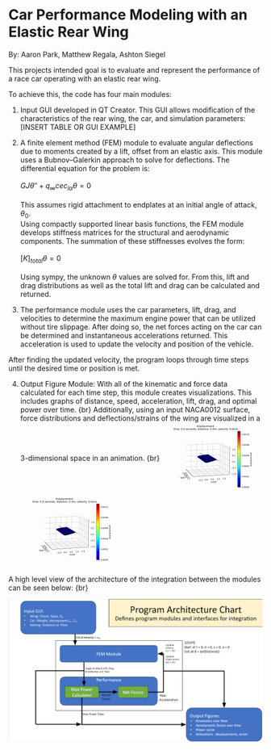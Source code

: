# Car Performance Modeling with an Elastic Rear Wing
By: Aaron Park, Matthew Regala, Ashton Siegel

This projects intended goal is to evaluate and represent the performance of a race car operating with an elastic rear wing.

To achieve this, the code has four main modules:

1) Input GUI developed in QT Creator. This GUI allows modification of the characteristics of the rear wing, the car, and simulation parameters:
[INSERT TABLE OR GUI EXAMPLE]
  
2) A finite element method (FEM) module to evaluate angular deflections due to moments created by a lift, offset from an elastic axis. This module uses a Bubnov–Galerkin approach to solve for deflections. The differential equation for the problem is: <br>  
$GJ\theta'' + q_{\infty }cec_{l\alpha }\theta = 0$ <br>  
This assumes rigid attachment to endplates at an initial angle of attack, $\theta_0$. <br>
Using compactly supported linear basis functions, the FEM module develops stiffness matrices for the structural and aerodynamic components. The summation of these stiffnesses evolves the form: <br>  
$[K]_{total} \theta = 0$ <br>  
Using sympy, the unknown $\theta$ values are solved for. From this, lift and drag distributions as well as the total lift and drag can be calculated and returned.

3) The performance module uses the car parameters, lift, drag, and velocities to determine the maximum engine power that can be utilized without tire slippage. After doing so, the net forces acting on the car can be determined and instantaneous accelerations returned. This acceleration is used to update the velocity and position of the vehicle.

After finding the updated velocity, the program loops through time steps until the desired time or position is met.


4) Output Figure Module: With all of the kinematic and force data calculated for each time step, this module creates visualizations. This includes graphs of distance, speed, acceleration, lift, drag, and optimal power over time. {br}
   Additionally, using an input NACA0012 surface, force distributions and deflections/strains of the wing are visualized in a 3-dimensional space in an animation. {br}
   <img src= "https://github.com/mregala-ut/ME396GroupG2/blob/main/NACA0012_main_displacement1.gif" width=40% height=40% align="center">
   <img src= "https://github.com/mregala-ut/ME396GroupG2/blob/main/NACA0012_main_displacement1.gif" width=40% height=40% align="center">
   

A high level view of the architecture of the integration between the modules can be seen below: {br}  

![Project Interface Chart](https://github.com/mregala-ut/ME396GroupG2/blob/main/Project_InterfaceChart.png?raw=true)
